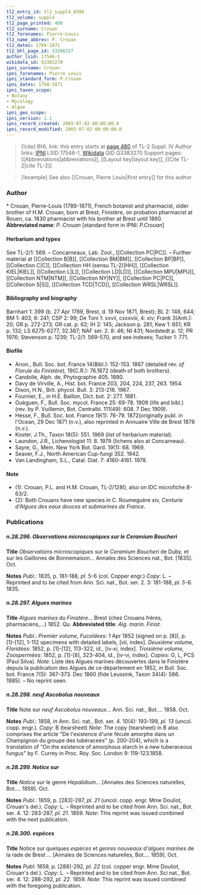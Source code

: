 ```yaml
---
tl2_entry_id: tl2_suppl4_0396
tl2_volume: suppl4
tl2_page_printed: 480
tl2_surname: Crouan
tl2_forenames: Pierre-Louis
tl2_name_abbrev: P. Crouan
tl2_dates: 1789-1871
tl2_bhl_page_id: 33266157
author_lsid: 17546-1
wikidata_id: Q3383270
ipni_surname: Crouan
ipni_forenames: Pierre Louis
ipni_standard_form: P.Crouan
ipni_dates: 1798-1871
ipni_taxon_scope: 
- Botany
- Mycology
- Algae
ipni_geo_scope: 
ipni_version: 1.1
ipni_record_created: 2003-07-02 00:00:00.0
ipni_record_modified: 2003-07-02 00:00:00.0
---
```


> [!cite] BHL link: this entry starts at [page 480](https://www.biodiversitylibrary.org/page/33266157) of TL-2 Suppl. IV
> Author links: [IPNI](https://www.ipni.org/a/17546-1) LSID 17546-1, [Wikidata](https://www.wikidata.org/wiki/Q3383270) QID Q3383270
> Support pages: [[Abbreviations|abbreviations]], [[Layout key|layout key]], [[Cite TL-2|cite TL-2]]

> [!example] See also [[Crouan, Pierre Louis|first entry]] for this author

### Author

\* Crouan, Pierre-Louis (1789-1871), French botanist and pharmacist, older brother of H.M. Crouan, born at Brest, Finistère, on probation pharmacist at Rouen, ca. 1830 pharmacist with his brother at Brest until 1860. 
**Abbreviated name**: *P. Crouan* \[standard form in IPNI: *P.Crouan*\]

#### Herbarium and types

See TL-2/1: 569. – Concarneaux, Lab. Zool., [[Collection PC|PC]]. – Further material at [[Collection B|B]], [[Collection BM|BM]], [[Collection BP|BP]], [[Collection C|C]], [[Collection HH (sensu TL-2)|HH]], [[Collection KIEL|KIEL]], [[Collection L|L]], [[Collection LD|LD]], [[Collection MPU|MPU]], [[Collection NTM|NTM]], [[Collection NY|NY]], [[Collection PC|PC]], [[Collection S|S]], [[Collection TCD|TCD]], [[Collection WRSL|WRSL]].

#### Bibliography and biography

Barnhart 1: 399 (b. 27 Apr 1789, Brest, d. 19 Nov 1871, Brest); BL 2: 148, 644; BM 1: 403, 6: 241; CSP 2: 99; De Toni 1: xxvii, cxxxviii, 4: xiv; Frank 3(Anh.): 20; GR p. 272-273; GR cat. p. 62; IH 2: 145; Jackson p. 281; Kew 1: 651; KR p. 132; LS 6275-6277, 32.387; NAF ser. 2. 8: 46; NI 431; Nordstedt p. 12; PR 1976; Stevenson p. 1239; TL-2/1: 569-570, and see indexes; Tucker 1: 771.

#### Biofile

- Anon., Bull. Soc. bot. France 14(Bibl.): 152-153. 1867 (detailed rev. *of Florule du* *Finistère*), 19(C.R.): 76.1872 (death of both brothers).
- Candolle, Alph. de, Phytographie 405. 1880.
- Davy de Virville, A., Hist. bot. France 203, 204, 224, 237, 263. 1954.
- Dixon, H.N., Brit. phycol. Bull. 3: 213-218. 1967.
- Fournier, E., *in* H.E. Baillon, Dict. bot. 2: 277. 1881.
- Guèguen, F., Bull. Soc. mycol. France 25: 69-78. 1909 (life and bibl.) (rev. by P. Vuillemin, Bot. Centralbl. 111(49): 608. 7 Dec 1909).
- Hesse, F., Bull. Soc. bot. France 19(1): 76-79. 1872(originally publ. in l'Ocean, 29 Dec 1871 (n.v.), also reprinted in Annuaire Ville de Brest 1878 (n.v.).
- Koster, J.Th., Taxon 18(5): 551. 1969 (list of herbarium material).
- Laundon, J.R., Lichenologist 11: 8. 1979 (lichens also at Concarneau).
- Sayre, G., Mem. New York Bot. Gard. 19(1): 68. 1969.
- Seaver, F.J., North American Cup-fungi 352. 1942.
- Van Landingham, S.L., Catal. Diat. 7: 4160-4161. 1978.

#### Note

- (1): Crouan, P.L. and H.M. Crouan, TL-2/1280, also on IDC microfiche B-63/2.
- (2): Both Crouans have new species in C. Roumeguère xiv, *Centurie d'Algues des eaux* *douces et submarines de France*.

### Publications

##### n.28.296. Observations microscopiques sur le Ceramium Boucheri

**Title**
*Observations microscopiques sur le Ceramium Boucheri* de Duby, et sur les Gaillones de Bonnemaison... Annales des Sciences nat., Bot. \[1835\]. Oct.

**Notes**
*Publ*.: 1835, p. 181-188, *pl*. 5-6 (col. Copper engr.) *Copy*: L. – Reprinted and to be cited from Ann. Sci. nat., Bot. ser. 2. 3: 181-188, *pl. 5-6.* 1835.

##### n.28.297. Algues marines

**Title**
*Algues marines* du *Finistère*... Brest (chez Crouans frères, pharmaciens,...) 1852. Qu.
**Abbreviated title**: *Alg. marin. Finist.*

**Notes**
*Publ*.: *Premier volume, Fucoïdees*: 1 Apr 1852 (signed on p. \[8\]), p. \[1\]-\[12\], 1-112 specimens with detailed labels, \[vii, index\].
*Deuxième volume, Floridées*: 1852, p. \[1\]-\[12\], 113-322, id., \[iv-xi, index\].
*Troisième volume, Zoospermèes*: 1852, p. \[1\]-\[8\], 323-404, id., \[iv-vi, index\].
*Copies*: G, L, PCS (Paul Silva).
*Note*: Liste des Algues marines dècouvertes dans le Finistère depuis la publication des Algues de ce département en 1852, *in* Bull. Soc. bot. France 7(5): 367-373. Dec 1860 (fide Leussink, Taxon 34(4): 586. 1985). – No reprint seen.

##### n.28.298. neuf Ascobolus nouveaux

**Title**
Note sur *neuf Ascobolus nouveaux*... Ann. Sci. nat., Bot.... 1858. Oct.

**Notes**
*Publ*.: 1858, *in* Ann. Sci. nat., Bot. ser. 4. 10(4): 193-199, *pl. 13* (uncol. copp. engr.). *Copy*: B (tearsheet)
*Note*: The copy (tearsheet) in B also comprises the article "De l'existence d'une fécule amorphe dans un Champignon du groupe des tubéraceés" (p. 200-204), which is a translation of "On the existence of amorphous starch in a new tuberaceous fungus" by F. Currey in Proc. Roy. Soc. London 9: 119-123.1858.

##### n.28.299. Notice sur

**Title**
*Notice sur* le genre *Hepalidium*... \[Annales des Sciences naturelles, Bot.... 1859\]. Oct.

**Notes**
*Publ*.: 1859, p. \[283\]-287, *pl. 21* (uncol. copp. engr. Mme Douliot, Crouan's del.). *Copy*: L. – Reprinted and to be cited from Ann. Sci. nat., Bot. ser. 4. 12: 283-287, *pl. 21.* 1859.
*Note*: This reprint was issued combined with the next publication.

##### n.28.300. espèces

**Title**
Notice sur quelques *espèces* et *genres nouveaux d'algues marines* de la rade de Brest ... \[Annales de Sciences naturelles, Bot.... 1859\]. Oct.

**Notes**
*Publ*: 1859, p. \[288\]-292, *pl. 22* (col. copper engr. Mme Douliot, Crouan's del.). *Copy*: L. – Reprinted and to be cited from Ann. Sci nat., Bot. ser. 4. 12: 288-292, *pl. 22.* 1859.
*Note*: This reprint was issued combined with the foregoing publication.

